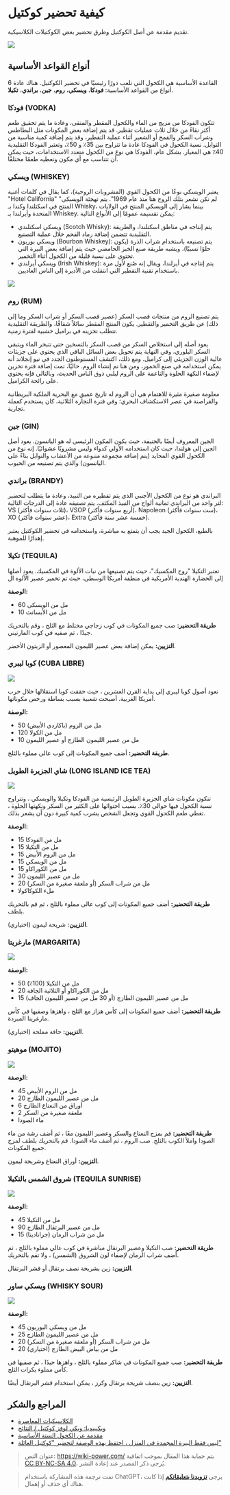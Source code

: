 # كيفية تحضير كوكتيل

تقديم مقدمة عن أصل الكوكتيل وطرق تحضير بعض الكوكتيلات الكلاسيكية.

![](https://media.wiki-power.com/img/20221117232614.png)

## أنواع القواعد الأساسية

القاعدة الأساسية هي الكحول التي تلعب دورًا رئيسيًا في تحضير الكوكتيل. هناك عادة 6 أنواع من القواعد الأساسية: **فودكا**، **ويسكي**، **روم**، **جين**، **براندي**، **تكيلا**.

### فودكا (VODKA)

تتكون الفودكا من مزيج من الماء والكحول المقطر والمنقى، وعادة ما يتم تحقيق طعم أكثر نقاءً من خلال ثلاث عمليات تقطير. قد يتم إضافة بعض المكونات مثل البطاطس وشراب السكر والقمح أو الشعير أثناء عملية التقطير، وقد يتم إضافة كمية مناسبة من التوابل. نسبة الكحول في الفودكا عادة ما تتراوح بين 35٪ و 50٪، وتعتبر الفودكا التقليدية 40٪ هي المعيار. بشكل عام، الفودكا هي نوع من الكحول متعدد الاستخدامات، حيث يمكن أن تتناسب مع أي مكون وتعطيه طعمًا مختلفًا.

### ويسكي (WHISKEY)

يعتبر الويسكي نوعًا من الكحول القوي (المشروبات الروحية)، كما يقال في كلمات أغنية "Hotel California" "لم نكن نشعر بتلك الروح هنا منذ عام 1969". يتم تهجئة الويسكي المنتج في اسكتلندا وكندا بـ Whisky، بينما يشار إلى الويسكي المنتج في الولايات المتحدة وأيرلندا بـ Whiskey. يمكن تقسيمه عمومًا إلى الأنواع التالية:

- ويسكي اسكتلندي (Scotch Whisky): يتم إنتاجه في مناطق اسكتلندا، والطريقة التقليدية تتضمن إضافة رماد الفحم خلال عملية التصنيع.
- ويسكي بوربون (Bourbon Whiskey): يتم تصنيعه باستخدام شراب الذرة (يكون حلوًا نسبيًا)، ويشبه طريقة صنع الخبز الحامضي حيث يتم إضافة بعض البيرة التي تحتوي على نسبة قليلة من الكحول أثناء التخمير.
- ويسكي أيرلندي (Irish Whiskey): يتم إنتاجه في أيرلندا، ويقال إنه صُنع لأول مرة باستخدام تقنية التقطير التي انتقلت من الأديرة إلى الناس العاديين.

![](https://media.wiki-power.com/img/20210305001642.jpg)

### روم (RUM)

يتم تصنيع الروم من منتجات قصب السكر (عصير قصب السكر أو شراب السكر وما إلى ذلك) عن طريق التخمير والتقطير. يكون المنتج المقطر سائلاً شفافًا، والطريقة التقليدية تتطلب تخزينه في براميل خشبية لفترة زمنية.

يعود أصله إلى استخلاص السكر من قصب السكر بالتسخين حتى تتبخر الماء ويتبقى السكر البلوري، وفي النهاية يتم تحويل بعض السائل الباقي الذي يحتوي على جزيئات عالية الوزن الجزيئي إلى كراميل. ومع ذلك، اكتشف المستوطنون الجدد في نيو إنجلاند أنه يمكن استخدامه في صنع الخمور، ومن هنا تم إنشاء الروم. حاليًا، تمت إضافة فترة تخزين لإضفاء النكهة الحلوة والناعمة على الروم ليلبي ذوق الناس الحديث، وبالتالي فإنه يحتوي على رائحة الكراميل.

معلومة صغيرة مثيرة للاهتمام هي أن الروم له تاريخ عميق مع البحرية الملكية البريطانية والقراصنة في عصر الاستكشاف البحري؛ وفي فترة التجارة الثلاثية، كان يستخدم كعملة تجارية.

### جين (GIN)

الجين المعروف أيضًا بالجنيفة، حيث يكون المكون الرئيسي له هو اليانسون. يعود أصل الجين إلى هولندا، حيث كان استخدامه الأولي كدواء وليس مشروبًا عشوائيًا. إنه نوع من الكحول القوي المحايد (يتم إضافة مجموعة متنوعة من الأعشاب والتوابل بناءً على اليانسون) والذي يتم تصنيعه من الحبوب.

### براندي (BRANDY)

البراندي هو نوع من الكحول الأجنبي الذي يتم تقطيره من النبيذ، وعادة ما يتطلب لتحضير لتر واحد من البراندي ثمانية ألواح من النبيذ المكثف. يتم تصنيفه عادة إلى الدرجات التالية: VS (ثلاث سنوات فأكثر)، VSOP (أربع سنوات فأكثر)، Napoleon (ست سنوات فأكثر)، XO (عشر سنوات فأكثر)، Extra (خمسة عشر سنة فأكثر).

بالطبع، الكحول الجيد يجب أن يتمتع به مباشرة، واستخدامه في تحضير الكوكتيل يعتبر إهدارًا للموهبة.

### تكيلا (TEQUILA)

تعتبر التكيلا "روح المكسيك"، حيث يتم تصنيعها من نبات الألوة في المكسيك. يعود أصلها إلى الحضارة الهندية الأمريكية في منطقة أمريكا الوسطى، حيث تم تخمير عصير الألوة ال

**الوصفة:**

- 60 مل من الويسكي
- 10 مل من الأبسانث

**طريقة التحضير:** صب جميع المكونات في كوب زجاجي مختلط مع الثلج ، وقم بالتحريك جيدًا ، ثم صفيه في كوب المارتيني.

**التزيين:** يمكن إضافة بعض عصير الليمون المعصور أو الزيتون الأخضر.

### كوبا ليبري (CUBA LIBRE)

![](https://media.wiki-power.com/img/20221117230135.jpg)

تعود أصول كوبا ليبري إلى بداية القرن العشرين ، حيث حققت كوبا استقلالها خلال حرب أمريكا الغربية. أصبحت شعبية بسبب بساطة ورخص مكوناتها.

**الوصفة:**

- 50 مل من الروم (باكاردي الأبيض)
- 120 مل من الكولا
- 10 مل من عصير الليمون الطازج أو عصير الليمون

**طريقة التحضير:** أضف جميع المكونات إلى كوب عالي مملوء بالثلج.

### شاي الجزيرة الطويل (LONG ISLAND ICE TEA)

![](https://media.wiki-power.com/img/20221117230624.png)

تتكون مكونات شاي الجزيرة الطويل الرئيسية من الفودكا وتكيلا والويسكي ، وتتراوح نسبة الكحول فيها حوالي 30٪. بسبب احتوائها على الكثير من السكر ونكهتها الحلوة ، تغطي طعم الكحول القوي وتجعل الشخص يشرب كمية كبيرة دون أن يشعر بذلك.

**الوصفة:**

- 15 مل من الفودكا
- 15 مل من التكيلا
- 15 مل من الروم الأبيض
- 15 مل من الويسكي
- 15 مل من الكوراكاو
- 30 مل من عصير الليمون
- 20 مل من شراب السكر (أو ملعقة صغيرة من السكر)
- ملء الكوكاكولا

**طريقة التحضير:** أضف جميع المكونات إلى كوب عالي مملوء بالثلج ، ثم قم بالتحريك بلطف.

**التزيين:** شريحة ليمون (اختياري).

### مارغريتا (MARGARITA)

![](https://media.wiki-power.com/img/20221117230055.jpg)

**الوصفة:**

- 50 مل من التكيلا (100٪)
- 20 مل من الكوراكاو أو الثلاثية الجافة
- 15 مل من عصير الليمون الطازج (أو 30 مل من عصير الليمون الجاف)

**طريقة التحضير:** أضف جميع المكونات إلى كأس هزاز مع الثلج ، واهزها وصفيها في كأس مارغريتا المبردة.

**التزيين:** حافة مملحة (اختياري).

### موهيتو (MOJITO)

![](https://media.wiki-power.com/img/20221117230116.jpg)

**الوصفة:**

- 45 مل من الروم الأبيض
- 20 مل من عصير الليمون الطازج
- 6 أوراق من النعناع الطازج
- 2 ملعقة صغيرة من السكر
- ماء الصودا

**طريقة التحضير:** قم بمزج النعناع والسكر وعصير الليمون معًا ، ثم أضف رشة من ماء الصودا واملأ الكوب بالثلج. صب الروم ، ثم أضف ماء الصودا. قم بالتحريك بلطف لمزج جميع المكونات.

**التزيين:** أوراق النعناع وشريحة ليمون.

### شروق الشمس بالتكيلا (TEQUILA SUNRISE)

![](https://media.wiki-power.com/img/20221117230437.png)

**الوصفة:**

- 45 مل من التكيلا
- 90 مل من عصير البرتقال الطازج
- 15 مل من شراب الرمان (جرانادينا)

**طريقة التحضير:** صب التكيلا وعصير البرتقال مباشرة في كوب عالي مملوء بالثلج ، ثم أضف شراب الرمان لإضفاء لون الشروق (الشمس) ، ولا تقم بالتحريك.

**التزيين:** زين بشريحة نصف برتقال أو قشر البرتقال.

### ويسكي ساور (WHISKY SOUR)

![](https://media.wiki-power.com/img/20221117230127.jpg)

**الوصفة:**

- 45 مل من ويسكي البوربون
- 25 مل من عصير الليمون الطازج
- 20 مل من شراب السكر (أو ملعقة صغيرة من السكر)
- 20 مل من بياض البيض الطازج (اختياري)

**طريقة التحضير:** صب جميع المكونات في شاكر مملوء بالثلج ، واهزها جيدًا ، ثم صفيها في كأس مملوء بكرات الثلج.

**التزيين:** زين بنصف شريحة برتقال وكرز ، يمكن استخدام قشر البرتقال أيضًا.

## المراجع والشكر

- [الكلاسيكيات المعاصرة](https://iba-world.com/contemporary-classics/)
- [ويكيبيديا: ويكي لوفز كوكتيل / النتائج](https://de.wikipedia.org/wiki/Wikipedia:Wiki_Loves_Cocktails/Ergebnisse)
- [مقدمة عن الكحول الستة الأساسية](https://mp.weixin.qq.com/s/AO9cOWJMvcOg4qVcJYApKA)
- [ليس فقط البيرة المجمدة في المنزل ، احتفظ بهذه الوصفة لتحضير "كوكتيل العائلة"](https://sspai.com/post/68125)

> عنوان النص: <https://wiki-power.com/>
> يتم حماية هذا المقال بموجب اتفاقية [CC BY-NC-SA 4.0](https://creativecommons.org/licenses/by/4.0/deed.zh)، يُرجى ذكر المصدر عند إعادة النشر.

> تمت ترجمة هذه المشاركة باستخدام ChatGPT، يرجى [**تزويدنا بتعليقاتكم**](https://github.com/linyuxuanlin/Wiki_MkDocs/issues/new) إذا كانت هناك أي حذف أو إهمال.
